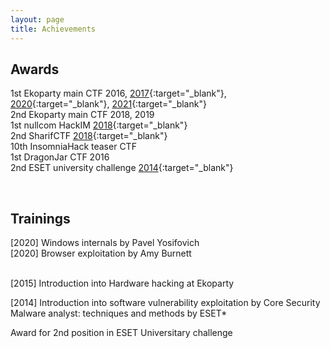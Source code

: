 ```yaml
---
layout: page
title: Achievements
---
```


## Awards
1st Ekoparty main CTF 2016, [2017](https://twitter.com/NullLifeTeam/status/913813371916603393/photo/1){:target="_blank"}, [2020](https://twitter.com/NullLifeTeam/status/1310053396641128448/photo/1){:target="_blank"}, [2021](https://twitter.com/NullLifeTeam/status/1457093664069521411/photo/1){:target="_blank"}
<br>
2nd Ekoparty main CTF 2018, 2019
<br>
1st nullcom HackIM [2018](https://twitter.com/TheXC3LL/status/962585200952823813){:target="_blank"}
<br>
2nd SharifCTF [2018](https://twitter.com/1ns0mn1h4ck/status/955199744908853249){:target="_blank"}
<br>
10th InsomniaHack teaser CTF
<br>
1st DragonJar CTF 2016
<br>
2nd ESET university challenge [2014](https://www.welivesecurity.com/la-es/2015/01/15/ganadores-premio-universitario-eset-2014/){:target="_blank"}


<br />

## Trainings

[2020]  Windows internals by Pavel Yosifovich
<br />
[2020] Browser exploitation by Amy Burnett
<br />

<br />
[2015] Introduction into Hardware hacking at Ekoparty
<br />

[2014] Introduction into software vulnerability exploitation by Core Security
<br />
Malware analyst: techniques and methods by ESET*

<p class="message">
Award for 2nd position in ESET Universitary challenge
</p>

